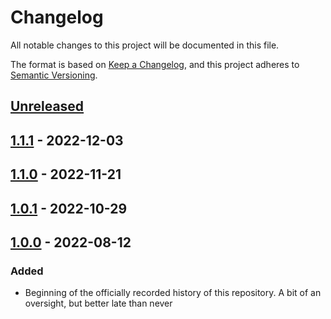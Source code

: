 # Changelog

All notable changes to this project will be documented in this file.

The format is based on [Keep a Changelog](https://keepachangelog.com/en/1.0.0/),
and this project adheres to [Semantic Versioning](https://semver.org/spec/v2.0.0.html).

<!--
Types of Changes:
 - `Added` for new features.
 - `Changed` for changes in existing functionality.
 - `Deprecated` for soon-to-be removed features.
 - `Removed` for now removed features.
 - `Fixed` for any bug fixes.
 - `Security` in case of vulnerabilities.
-->

## [Unreleased]

## [1.1.1] - 2022-12-03

## [1.1.0] - 2022-11-21

## [1.0.1] - 2022-10-29

## [1.0.0] - 2022-08-12

### Added

-   Beginning of the officially recorded history of this repository. A bit of an oversight, but better late than never

[Unreleased]: https://github.com/KnightHacks/knighthacks_hackathon/compare/1.1.1...HEAD

[1.1.1]: https://github.com/KnightHacks/knighthacks_hackathon/compare/1.1.0...1.1.1

[1.1.0]: https://github.com/KnightHacks/knighthacks_hackathon/compare/1.0.1...1.1.0

[1.0.1]: https://github.com/KnightHacks/knighthacks_hackathon/compare/1.0.0...1.0.1

[1.0.0]: https://github.com/KnightHacks/knighthacks_hackathon/compare/ac020379ac76fe68cc8620a7efabf26de3798c4e...1.0.0
